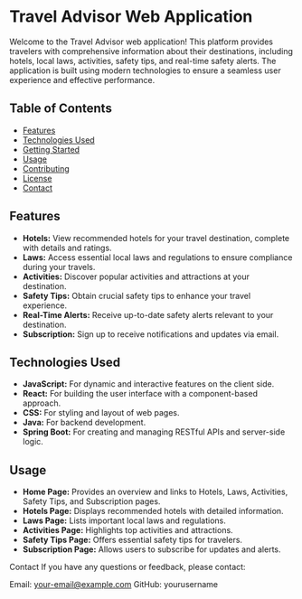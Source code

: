 # Travel Advisor Web Application

Welcome to the Travel Advisor web application! This platform provides travelers with comprehensive information about their destinations, including hotels, local laws, activities, safety tips, and real-time safety alerts. The application is built using modern technologies to ensure a seamless user experience and effective performance.

## Table of Contents

- [Features](#features)
- [Technologies Used](#technologies-used)
- [Getting Started](#getting-started)
- [Usage](#usage)
- [Contributing](#contributing)
- [License](#license)
- [Contact](#contact)

## Features

- **Hotels:** View recommended hotels for your travel destination, complete with details and ratings.
- **Laws:** Access essential local laws and regulations to ensure compliance during your travels.
- **Activities:** Discover popular activities and attractions at your destination.
- **Safety Tips:** Obtain crucial safety tips to enhance your travel experience.
- **Real-Time Alerts:** Receive up-to-date safety alerts relevant to your destination.
- **Subscription:** Sign up to receive notifications and updates via email.

## Technologies Used

- **JavaScript:** For dynamic and interactive features on the client side.
- **React:** For building the user interface with a component-based approach.
- **CSS:** For styling and layout of web pages.
- **Java:** For backend development.
- **Spring Boot:** For creating and managing RESTful APIs and server-side logic.

## Usage
- **Home Page:** Provides an overview and links to Hotels, Laws, Activities, Safety Tips, and Subscription pages.
- **Hotels Page:** Displays recommended hotels with detailed information.
- **Laws Page:** Lists important local laws and regulations.
- **Activities Page:** Highlights top activities and attractions.
- **Safety Tips Page:** Offers essential safety tips for travelers.
- **Subscription Page:** Allows users to subscribe for updates and alerts.

Contact
If you have any questions or feedback, please contact:

Email: your-email@example.com
GitHub: yourusername
